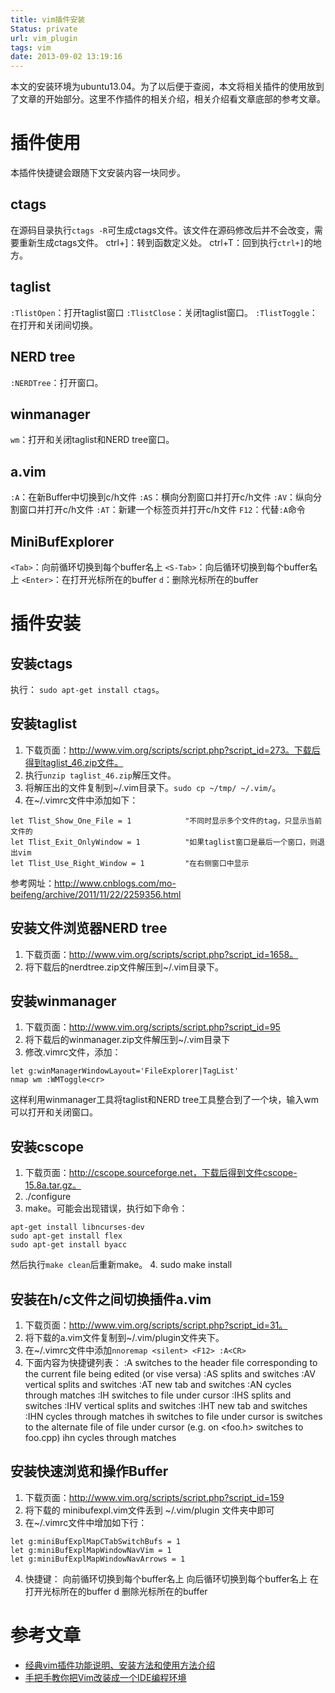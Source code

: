 ```yaml
---
title: vim插件安装
Status: private
url: vim_plugin
tags: vim
date: 2013-09-02 13:19:16
---
```



本文的安装环境为ubuntu13.04。为了以后便于查阅，本文将相关插件的使用放到了文章的开始部分。这里不作插件的相关介绍，相关介绍看文章底部的参考文章。

# 插件使用
本插件快捷键会跟随下文安装内容一块同步。

## ctags
在源码目录执行`ctags -R`可生成ctags文件。该文件在源码修改后并不会改变，需要重新生成ctags文件。
ctrl+]：转到函数定义处。
ctrl+T：回到执行`ctrl+]`的地方。

## taglist
`:TlistOpen`：打开taglist窗口
`:TlistClose`：关闭taglist窗口。
`:TlistToggle`：在打开和关闭间切换。

## NERD tree
`:NERDTree`：打开窗口。

## winmanager
`wm`：打开和关闭taglist和NERD tree窗口。

## a.vim
`:A`：在新Buffer中切换到c/h文件
`:AS`：横向分割窗口并打开c/h文件
`:AV`：纵向分割窗口并打开c/h文件
`:AT`：新建一个标签页并打开c/h文件
`F12`：代替`:A`命令

## MiniBufExplorer
`<Tab>`：向前循环切换到每个buffer名上
`<S-Tab>`：向后循环切换到每个buffer名上
`<Enter>`：在打开光标所在的buffer
`d`：删除光标所在的buffer

# 插件安装
## 安装ctags
执行： `sudo apt-get install ctags`。

## 安装taglist
1. 下载页面：http://www.vim.org/scripts/script.php?script_id=273。下载后得到taglist_46.zip文件。
2. 执行`unzip taglist_46.zip`解压文件。
3. 将解压出的文件复制到~/.vim目录下。`sudo cp ~/tmp/ ~/.vim/`。
4. 在~/.vimrc文件中添加如下：
```
let Tlist_Show_One_File = 1            "不同时显示多个文件的tag，只显示当前文件的
let Tlist_Exit_OnlyWindow = 1          "如果taglist窗口是最后一个窗口，则退出vim
let Tlist_Use_Right_Window = 1         "在右侧窗口中显示
```
参考网址：http://www.cnblogs.com/mo-beifeng/archive/2011/11/22/2259356.html

## 安装文件浏览器NERD tree
1. 下载页面：http://www.vim.org/scripts/script.php?script_id=1658。
2. 将下载后的nerdtree.zip文件解压到~/.vim目录下。 

## 安装winmanager
1. 下载页面：http://www.vim.org/scripts/script.php?script_id=95
2. 将下载后的winmanager.zip文件解压到~/.vim目录下
3. 修改.vimrc文件，添加：
```
let g:winManagerWindowLayout='FileExplorer|TagList'
nmap wm :WMToggle<cr>
```
这样利用winmanager工具将taglist和NERD tree工具整合到了一个块，输入wm可以打开和关闭窗口。

## 安装cscope
1. 下载页面：http://cscope.sourceforge.net，下载后得到文件cscope-15.8a.tar.gz。
2. ./configure
3. make。可能会出现错误，执行如下命令：
```
apt-get install libncurses-dev
sudo apt-get install flex
sudo apt-get install byacc
```
然后执行`make clean`后重新make。
4. sudo make install

## 安装在h/c文件之间切换插件a.vim
1. 下载页面：http://www.vim.org/scripts/script.php?script_id=31。
2. 将下载的a.vim文件复制到~/.vim/plugin文件夹下。
3. 在~/.vimrc文件中添加`nnoremap <silent> <F12> :A<CR>`
4. 下面内容为快捷键列表：
:A switches to the header file corresponding to the current file being edited (or vise versa) 
:AS splits and switches 
:AV vertical splits and switches 
:AT new tab and switches 
:AN cycles through matches 
:IH switches to file under cursor 
:IHS splits and switches 
:IHV vertical splits and switches 
:IHT new tab and switches 
:IHN cycles through matches 
<Leader>ih switches to file under cursor 
<Leader>is switches to the alternate file of file under cursor (e.g. on  <foo.h> switches to foo.cpp) 
<Leader>ihn cycles through matches

## 安装快速浏览和操作Buffer
1. 下载页面：http://www.vim.org/scripts/script.php?script_id=159
2. 将下载的 minibufexpl.vim文件丢到 ~/.vim/plugin 文件夹中即可
3. 在~/.vimrc文件中增加如下行：
```
let g:miniBufExplMapCTabSwitchBufs = 1
let g:miniBufExplMapWindowNavVim = 1
let g:miniBufExplMapWindowNavArrows = 1
```
4. 快捷键：
<Tab>	向前循环切换到每个buffer名上
<S-Tab>	向后循环切换到每个buffer名上
<Enter>	在打开光标所在的buffer
d	删除光标所在的buffer

# 参考文章
* [经典vim插件功能说明、安装方法和使用方法介绍](http://blog.csdn.net/tge7618291/article/details/4216977)
* [手把手教你把Vim改装成一个IDE编程环境](http://blog.csdn.net/wooin/article/details/1858917)